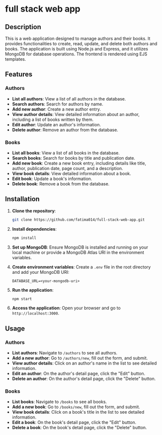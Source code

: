 # full stack web app

## Description

This is a web application designed to manage authors and their books. It provides functionalities to create, read, update, and delete both authors and books. The application is built using Node.js and Express, and it utilizes MongoDB for database operations. The frontend is rendered using EJS templates.

## Features

### Authors

- **List all authors**: View a list of all authors in the database.
- **Search authors**: Search for authors by name.
- **Add new author**: Create a new author entry.
- **View author details**: View detailed information about an author, including a list of books written by them.
- **Edit author**: Update an author's information.
- **Delete author**: Remove an author from the database.

### Books

- **List all books**: View a list of all books in the database.
- **Search books**: Search for books by title and publication date.
- **Add new book**: Create a new book entry, including details like title, author, publication date, page count, and a description.
- **View book details**: View detailed information about a book.
- **Edit book**: Update a book's information.
- **Delete book**: Remove a book from the database.

## Installation

1. **Clone the repository**:
    ```bash
    git clone https://github.com/fatima014/full-stack-web-app.git
    ```

2. **Install dependencies**:
    ```bash
    npm install
    ```

3. **Set up MongoDB**:
    Ensure MongoDB is installed and running on your local machine or provide a MongoDB Atlas URI in the environment variables.

4. **Create environment variables**:
    Create a `.env` file in the root directory and add your MongoDB URI:
    ```
    DATABASE_URL=<your-mongodb-uri>
    ```

5. **Run the application**:
    ```bash
    npm start
    ```

6. **Access the application**:
    Open your browser and go to `http://localhost:3000`.

## Usage

### Authors

- **List authors**: Navigate to `/authors` to see all authors.
- **Add a new author**: Go to `/authors/new`, fill out the form, and submit.
- **View author details**: Click on an author's name in the list to see detailed information.
- **Edit an author**: On the author's detail page, click the "Edit" button.
- **Delete an author**: On the author's detail page, click the "Delete" button.

### Books

- **List books**: Navigate to `/books` to see all books.
- **Add a new book**: Go to `/books/new`, fill out the form, and submit.
- **View book details**: Click on a book's title in the list to see detailed information.
- **Edit a book**: On the book's detail page, click the "Edit" button.
- **Delete a book**: On the book's detail page, click the "Delete" button.

